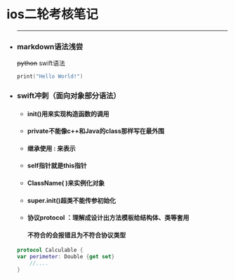 # ios二轮考核笔记

- ___

  ### markdown语法浅尝

    ~~python~~ swift语法

  ```swift
  print("Hello World!")
  ```


- ### swift冲刺（面向对象部分语法）

  - #### **init()用来实现构造函数的调用**

  - #### **private不能像c++和Java的class那样写在最外围**

  - #### **继承使用 : 来表示**

  - #### **self指针就是this指针**

  - #### **ClassName( )来实例化对象**

  - #### **super.init()超类不能传参初始化**

  - #### **协议protocol** ：理解成设计出方法模板给结构体、类等套用

    #### 							**不符合的会报错且为不符合协议类型**

  ```swift
  protocol Calculable {
  var perimeter: Double {get set}
      //....
  }
  ```

  